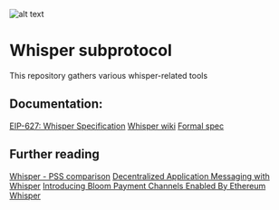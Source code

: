 ![alt text][logo]
# Whisper subprotocol

This repository gathers various whisper-related tools

## Documentation:

[EIP-627: Whisper Specification][d1]
[Whisper wiki][d2]
[Formal spec][d3]

## Further reading

[Whisper - PSS comparison][f1]
[Decentralized Application Messaging with Whisper][f2]
[Introducing Bloom Payment Channels Enabled By Ethereum Whisper][f3]


[logo]:https://github.com/ethereum/whisper/lib/logo.jpg

[d1]:https://github.com/ethereum/EIPs/blob/master/EIPS/eip-627.md
[d2]:https://github.com/ethereum/go-ethereum/wiki/Whisper
[d3]:https://github.com/ethereum/whisper/spec/WHISPER.md

[f1]:https://our.status.im/whisper-pss-comparison/
[f2]:https://blog.enuma.io/update/2018/08/08/decentralized-application-messaging-with-whisper.html
[f3]:https://blog.hellobloom.io/introducing-bloom-payment-channels-enabled-by-ethereum-whisper-1fec8ba10a03
